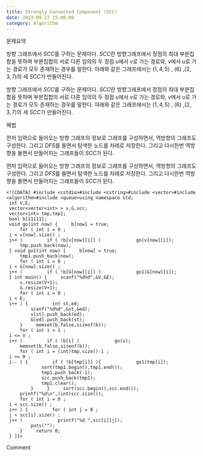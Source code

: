 ```yaml
---
title: Strongly Connected Component (SCC)
date: 2013-09-27 15:08:00
category: Algorithm
---
```


문제요약

방향 그래프에서 $SCC$를 구하는 문제이다. $SCC$란 방향그래프에서 정점의 최대 부분집합을 뜻하며 부분집합의 서로 다른 임의의 두 정점 $u$에서 $v$로 가는 경로와, $v$에서 $u$로 가는 경로가 모두 존재하는 경우를 말한다. 아래와 같은 그래프에서는 $(1,4,5)$ , $(6)$ ,$(2,3,7)$의 세 $SCC$가 만들어진다. 

방향 그래프에서 $SCC$를 구하는 문제이다. $SCC$란 방향그래프에서 정점의 최대 부분집합을 뜻하며 부분집합의 서로 다른 임의의 두 정점 $u$에서 $v$로 가는 경로와, $v$에서 $u$로 가는 경로가 모두 존재하는 경우를 말한다. 아래와 같은 그래프에서는 $(1,4,5)$ , $(6)$ ,$(2,3,7)$의 세 $SCC$가 만들어진다. 









해법

먼저 입력으로 들어오는 방향 그래프의 정보로 그래프를 구성하면서, 역방향의 그래프도 구성한다. 그리고 $DFS$를 돌면서 탐색한 노드를 차례로 저장한다. 그리고 다시한번 역방향을 돌면서 만들어지는 그래프들이 $SCC$가 된다.

먼저 입력으로 들어오는 방향 그래프의 정보로 그래프를 구성하면서, 역방향의 그래프도 구성한다. 그리고 $DFS$를 돌면서 탐색한 노드를 차례로 저장한다. 그리고 다시한번 역방향을 돌면서 만들어지는 그래프들이 $SCC$가 된다.


```
<![CDATA[ #include <cstdio>#include <cstring>#include <vector>#include <algorithm>#include <queue>using namespace std;
 int V,E;
 vector<vector<int> > v,G,scc;
 vector<int> tmp,tmp1;
 bool b[11111];
 void go(int now) {     b[now] = true;
     for ( int i = 0 ;
 i < v[now].size() ;
 i++ )         if ( !b[v[now][i]] )             go(v[now][i]);
     tmp.push_back(now);
 } void go1(int now) {     b[now] = true;
     tmp1.push_back(now);
     for ( int i = 0 ;
 i < G[now].size() ;
 i++ )         if ( !b[G[now][i]] )             go1(G[now][i]);
 } int main() {     scanf("%d%d",&V,&E);
     v.resize(V+1);
     G.resize(V+1);
     for ( int i = 0 ;
 i < E;
 i++ ) {         int st,ed;
         scanf("%d%d",&st,&ed);
         v[st].push_back(ed);
         G[ed].push_back(st);
     }     memset(b,false,sizeof(b));
     for ( int i = 1 ;
 i <= V ;
 i++ )         if ( !b[i] )             go(i);
     memset(b,false,sizeof(b));
     for ( int i = (int)tmp.size()-1 ;
 i >= 0 ;
 i-- ) {         if ( !b[tmp[i]] ){             go1(tmp[i]);
             sort(tmp1.begin(),tmp1.end());
             tmp1.push_back(-1);
             scc.push_back(tmp1);
             tmp1.clear();
         }     }     sort(scc.begin(),scc.end());
     printf("%d\n",(int)scc.size());
     for ( int i = 0 ;
 i < scc.size() ;
 i++ ) {         for ( int j = 0 ;
 j < scc[i].size() ;
 j++ )             printf("%d ",scc[i][j]);
         puts("");
     }     return 0;
 } ]]>
```
Comment

